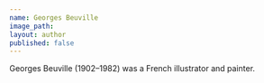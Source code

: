 ```yaml
---
name: Georges Beuville
image_path:
layout: author
published: false
---
```


Georges Beuville (1902–1982) was a French illustrator and painter.
